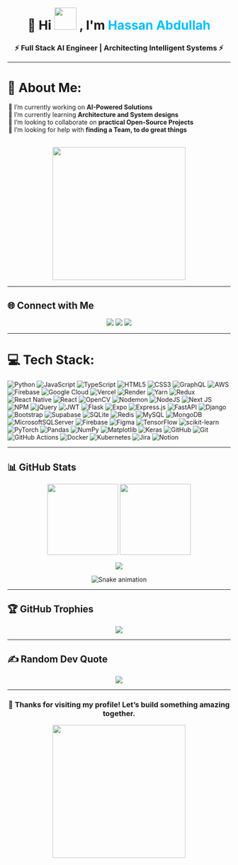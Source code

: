<h1 align="center">
 🚀 Hi <img src="https://media4.giphy.com/media/v1.Y2lkPTc5MGI3NjExN3YxdWdkZ21wN3k1dzU3cWgxeHAzY3MzOHpwcW9wMXdlaTJidmlybSZlcD12MV9pbnRlcm5hbF9naWZfYnlfaWQmY3Q9Zw/Cmr1OMJ2FN0B2/giphy.gif" width="50px"/> , I'm <span style="color:#00BFFF;">Hassan Abdullah</span>
</h1>

<h3 align="center">⚡ Full Stack AI Engineer | Architecting Intelligent Systems ⚡</h3>

---

# 💫 About Me:
<div align="center">

<div align="left" style="max-width: 500px;">
  
🔭 I’m currently working on **AI-Powered Solutions**  
🌱 I’m currently learning **Architecture and System designs**  
👯 I’m looking to collaborate on **practical Open-Source Projects**  
🤝 I’m looking for help with **finding a Team, to do great things**

</div>

<br/>

<img src="https://media4.giphy.com/media/v1.Y2lkPTc5MGI3NjExZWoxbDRjbnNlcnpobzVuODQydnhxdTBiMmw2cjhkaDNsdWk4Z3BpMSZlcD12MV9pbnRlcm5hbF9naWZfYnlfaWQmY3Q9Zw/qgQUggAC3Pfv687qPC/giphy.gif" width="300px" style="max-width:100%;"/>

</div>

---

## 🌐 Connect with Me
<p align="center">
  <a href="https://linkedin.com/in/hassan--abdullah"><img src="https://img.shields.io/badge/LinkedIn-%230077B5.svg?style=for-the-badge&logo=linkedin&logoColor=white"/></a>
  <a href="https://medium.com/@@hassanabdullahhere01"><img src="https://img.shields.io/badge/Medium-12100E?style=for-the-badge&logo=medium&logoColor=white"/></a>
  <a href="mailto:HassanAbdullahHere01@gmail.com"><img src="https://img.shields.io/badge/Email-D14836?style=for-the-badge&logo=gmail&logoColor=white"/></a>
</p>

---

# 💻 Tech Stack: 
![Python](https://img.shields.io/badge/python-3670A0?style=for-the-badge&logo=python&logoColor=ffdd54) ![JavaScript](https://img.shields.io/badge/javascript-%23323330.svg?style=for-the-badge&logo=javascript&logoColor=%23F7DF1E) ![TypeScript](https://img.shields.io/badge/typescript-%23007ACC.svg?style=for-the-badge&logo=typescript&logoColor=white) ![HTML5](https://img.shields.io/badge/html5-%23E34F26.svg?style=for-the-badge&logo=html5&logoColor=white) ![CSS3](https://img.shields.io/badge/css3-%231572B6.svg?style=for-the-badge&logo=css3&logoColor=white) ![GraphQL](https://img.shields.io/badge/-GraphQL-E10098?style=for-the-badge&logo=graphql&logoColor=white) ![AWS](https://img.shields.io/badge/AWS-%23FF9900.svg?style=for-the-badge&logo=amazon-aws&logoColor=white) ![Firebase](https://img.shields.io/badge/firebase-%23039BE5.svg?style=for-the-badge&logo=firebase) ![Google Cloud](https://img.shields.io/badge/GoogleCloud-%234285F4.svg?style=for-the-badge&logo=google-cloud&logoColor=white) ![Vercel](https://img.shields.io/badge/vercel-%23000000.svg?style=for-the-badge&logo=vercel&logoColor=white) ![Render](https://img.shields.io/badge/Render-%46E3B7.svg?style=for-the-badge&logo=render&logoColor=white) ![Yarn](https://img.shields.io/badge/yarn-%232C8EBB.svg?style=for-the-badge&logo=yarn&logoColor=white) ![Redux](https://img.shields.io/badge/redux-%23593d88.svg?style=for-the-badge&logo=redux&logoColor=white) ![React Native](https://img.shields.io/badge/react_native-%2320232a.svg?style=for-the-badge&logo=react&logoColor=%2361DAFB) ![React](https://img.shields.io/badge/react-%2320232a.svg?style=for-the-badge&logo=react&logoColor=%2361DAFB) ![OpenCV](https://img.shields.io/badge/opencv-%23white.svg?style=for-the-badge&logo=opencv&logoColor=white) ![Nodemon](https://img.shields.io/badge/NODEMON-%23323330.svg?style=for-the-badge&logo=nodemon&logoColor=%BBDEAD) ![NodeJS](https://img.shields.io/badge/node.js-6DA55F?style=for-the-badge&logo=node.js&logoColor=white) ![Next JS](https://img.shields.io/badge/Next-black?style=for-the-badge&logo=next.js&logoColor=white) ![NPM](https://img.shields.io/badge/NPM-%23CB3837.svg?style=for-the-badge&logo=npm&logoColor=white) ![jQuery](https://img.shields.io/badge/jquery-%230769AD.svg?style=for-the-badge&logo=jquery&logoColor=white) ![JWT](https://img.shields.io/badge/JWT-black?style=for-the-badge&logo=JSON%20web%20tokens) ![Flask](https://img.shields.io/badge/flask-%23000.svg?style=for-the-badge&logo=flask&logoColor=white) ![Expo](https://img.shields.io/badge/expo-1C1E24?style=for-the-badge&logo=expo&logoColor=#D04A37) ![Express.js](https://img.shields.io/badge/express.js-%23404d59.svg?style=for-the-badge&logo=express&logoColor=%2361DAFB) ![FastAPI](https://img.shields.io/badge/FastAPI-005571?style=for-the-badge&logo=fastapi) ![Django](https://img.shields.io/badge/django-%23092E20.svg?style=for-the-badge&logo=django&logoColor=white) ![Bootstrap](https://img.shields.io/badge/bootstrap-%238511FA.svg?style=for-the-badge&logo=bootstrap&logoColor=white) ![Supabase](https://img.shields.io/badge/Supabase-3ECF8E?style=for-the-badge&logo=supabase&logoColor=white) ![SQLite](https://img.shields.io/badge/sqlite-%2307405e.svg?style=for-the-badge&logo=sqlite&logoColor=white) ![Redis](https://img.shields.io/badge/redis-%23DD0031.svg?style=for-the-badge&logo=redis&logoColor=white) ![MySQL](https://img.shields.io/badge/mysql-4479A1.svg?style=for-the-badge&logo=mysql&logoColor=white) ![MongoDB](https://img.shields.io/badge/MongoDB-%234ea94b.svg?style=for-the-badge&logo=mongodb&logoColor=white) ![MicrosoftSQLServer](https://img.shields.io/badge/Microsoft%20SQL%20Server-CC2927?style=for-the-badge&logo=microsoft%20sql%20server&logoColor=white) ![Firebase](https://img.shields.io/badge/firebase-a08021?style=for-the-badge&logo=firebase&logoColor=ffcd34) ![Figma](https://img.shields.io/badge/figma-%23F24E1E.svg?style=for-the-badge&logo=figma&logoColor=white) ![TensorFlow](https://img.shields.io/badge/TensorFlow-%23FF6F00.svg?style=for-the-badge&logo=TensorFlow&logoColor=white) ![scikit-learn](https://img.shields.io/badge/scikit--learn-%23F7931E.svg?style=for-the-badge&logo=scikit-learn&logoColor=white) ![PyTorch](https://img.shields.io/badge/PyTorch-%23EE4C2C.svg?style=for-the-badge&logo=PyTorch&logoColor=white) ![Pandas](https://img.shields.io/badge/pandas-%23150458.svg?style=for-the-badge&logo=pandas&logoColor=white) ![NumPy](https://img.shields.io/badge/numpy-%23013243.svg?style=for-the-badge&logo=numpy&logoColor=white) ![Matplotlib](https://img.shields.io/badge/Matplotlib-%23ffffff.svg?style=for-the-badge&logo=Matplotlib&logoColor=black) ![Keras](https://img.shields.io/badge/Keras-%23D00000.svg?style=for-the-badge&logo=Keras&logoColor=white) ![GitHub](https://img.shields.io/badge/github-%23121011.svg?style=for-the-badge&logo=github&logoColor=white) ![Git](https://img.shields.io/badge/git-%23F05033.svg?style=for-the-badge&logo=git&logoColor=white) ![GitHub Actions](https://img.shields.io/badge/github%20actions-%232671E5.svg?style=for-the-badge&logo=githubactions&logoColor=white) ![Docker](https://img.shields.io/badge/docker-%230db7ed.svg?style=for-the-badge&logo=docker&logoColor=white) ![Kubernetes](https://img.shields.io/badge/kubernetes-%23326ce5.svg?style=for-the-badge&logo=kubernetes&logoColor=white) ![Jira](https://img.shields.io/badge/jira-%230A0FFF.svg?style=for-the-badge&logo=jira&logoColor=white) ![Notion](https://img.shields.io/badge/Notion-%23000000.svg?style=for-the-badge&logo=notion&logoColor=white)

---

## 📊 GitHub Stats
<p align="center">
  <img src="https://github-readme-stats.vercel.app/api?username=hassanabdullahhere&theme=noctis_minimus&hide_border=false&include_all_commits=false&count_private=false" height="160px"/>
  <img src="https://nirzak-streak-stats.vercel.app/?user=hassanabdullahhere&theme=noctis_minimus&hide_border=false" height="160px"/>
</p>

<p align="center">
  <img src="https://github-readme-stats.vercel.app/api/top-langs/?username=hassanabdullahhere&theme=noctis_minimus&hide_border=false&include_all_commits=false&count_private=false&layout=compact"/>
</p>

<div align="center">
  <img src="https://profile-readme-generator.com/assets/snake.svg" alt="Snake animation" />
</div>

---

## 🏆 GitHub Trophies
<p align="center">
  <img src="https://github-profile-trophy.vercel.app/?username=hassanabdullahhere&theme=radical&no-frame=false&no-bg=true&margin-w=4"/>
</p>

---

## ✍️ Random Dev Quote
<p align="center">
  <img src="https://quotes-github-readme.vercel.app/api?type=vetical&theme=radical"/>
</p>

---

<h3 align="center">👋 Thanks for visiting my profile! Let’s build something amazing together.</h3>

<p align="center">
  <img src="https://media3.giphy.com/media/v1.Y2lkPTc5MGI3NjExOWRiOHJndzRtdDB5N2F1dWVqN2xkb2hvcGg1ODl0N3FjNGFobjRwMSZlcD12MV9pbnRlcm5hbF9naWZfYnlfaWQmY3Q9Zw/UQaRUOLveyjNC/giphy.gif" width="300"/>
</p>
